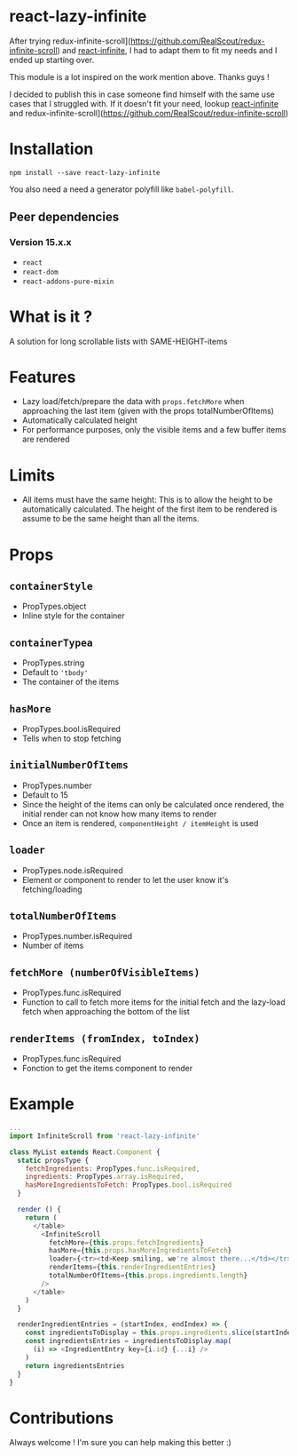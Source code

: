# react-lazy-infinite

After trying redux-infinite-scroll](https://github.com/RealScout/redux-infinite-scroll) and [react-infinite](https://github.com/seatgeek/react-infinite), I had to adapt them to fit my needs and I ended up starting over.

This module is a lot inspired on the work mention above. Thanks guys !

I decided to publish this in case someone find himself with the same use cases that I struggled with. If it doesn't fit your need, lookup [react-infinite](https://github.com/seatgeek/react-infinite) and redux-infinite-scroll](https://github.com/RealScout/redux-infinite-scroll)

# Installation

`npm install --save react-lazy-infinite`

You also need a need a generator polyfill like `babel-polyfill`.

## Peer dependencies

### Version 15.x.x

* `react`
* `react-dom`
* `react-addons-pure-mixin`

# What is it ?

A solution for long scrollable lists with SAME-HEIGHT-items

# Features

* Lazy load/fetch/prepare the data with `props.fetchMore` when approaching the last item (given with the props totalNumberOfItems)
* Automatically calculated height
* For performance purposes, only the visible items and a few buffer items are rendered

# Limits

* All items must have the same height:
This is to allow the height to be automatically calculated. The height of the first item to be rendered is assume to be the same height than all the items.

# Props

## `containerStyle`

* PropTypes.object
* Inline style for the container

## `containerTypea`

* PropTypes.string
* Default to `'tbody'`
* The container of the items


## `hasMore`

* PropTypes.bool.isRequired
* Tells when to stop fetching

## `initialNumberOfItems`

* PropTypes.number
* Default to 15
* Since the height of the items can only be calculated once rendered, the initial render can not know how many items to render
* Once an item is rendered, `componentHeight / itemHeight` is used

## `loader`

* PropTypes.node.isRequired
* Element or component to render to let the user know it's fetching/loading

## `totalNumberOfItems`

* PropTypes.number.isRequired
* Number of items

## `fetchMore (numberOfVisibleItems)`

* PropTypes.func.isRequired
* Function to call to fetch more items for the initial fetch and the lazy-load fetch when approaching the bottom of the list

## `renderItems (fromIndex, toIndex)`

* PropTypes.func.isRequired
* Fonction to get the items component to render

# Example

```javascript
...
import InfiniteScroll from 'react-lazy-infinite'

class MyList extends React.Component {
  static propsType {
    fetchIngredients: PropTypes.func.isRequired,
    ingredients: PropTypes.array.isRequired,
    hasMoreIngredientsToFetch: PropTypes.bool.isRequired
  }

  render () {
    return (
      </table>
        <InfiniteScroll
          fetchMore={this.props.fetchIngredients}
          hasMore={this.props.hasMoreIngredientsToFetch}
          loader={<tr><td>Keep smiling, we're almost there...</td></tr>}
          renderItems={this.renderIngredientEntries}
          totalNumberOfItems={this.props.ingredients.length}
        />
      </table>
    )
  }

  renderIngredientEntries = (startIndex, endIndex) => {
    const ingredientsToDisplay = this.props.ingredients.slice(startIndex, endIndex + 1)
    const ingredientsEntries = ingredientsToDisplay.map(
      (i) => <IngredientEntry key={i.id} {...i} />
    )
    return ingredientsEntries
  }
}
```

# Contributions

Always welcome ! I'm sure you can help making this better :)
